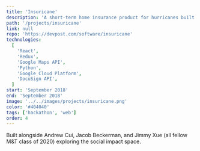 ```yaml
---
title: 'Insuricane'
description: 'A short-term home insurance product for hurricanes built for PennApps F18. Leveraged machine learning algorithm trained on NOAA data to calculate risk of damages to assets and a hedging portfolio of shorts on correlated, publicly traded local utilities.'
path: '/projects/insuricane'
link: null
repo: 'https://devpost.com/software/insuricane'
technologies:
  [
    'React',
    'Redux',
    'Google Maps API',
    'Python',
    'Google Cloud Platform',
    'DocuSign API',
  ]
start: 'September 2018'
end: 'September 2018'
image: '../../images/projects/insuricane.png'
color: '#404040'
tags: ['hackathon', 'web']
order: 4
---
```


Built alongside Andrew Cui, Jacob Beckerman, and Jimmy Xue (all fellow M&T class of 2020) exploring the social impact space.
